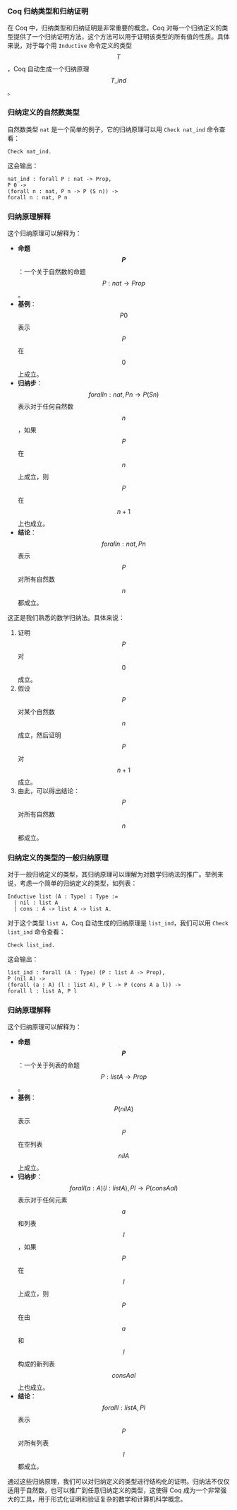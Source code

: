### Coq 归纳类型和归纳证明

在 Coq 中，归纳类型和归纳证明是非常重要的概念。Coq 对每一个归纳定义的类型提供了一个归纳证明方法，这个方法可以用于证明该类型的所有值的性质。具体来说，对于每个用 `Inductive` 命令定义的类型 $$T$$，Coq 自动生成一个归纳原理 $$T\_ind$$。

### 归纳定义的自然数类型

自然数类型 `nat` 是一个简单的例子，它的归纳原理可以用 `Check nat_ind` 命令查看：

```coq
Check nat_ind.
```

这会输出：

```
nat_ind : forall P : nat -> Prop,
P 0 ->
(forall n : nat, P n -> P (S n)) ->
forall n : nat, P n
```

### 归纳原理解释

这个归纳原理可以解释为：

- **命题 $$P$$**：一个关于自然数的命题 $$P : nat \rightarrow Prop$$。
- **基例**：$$P 0$$ 表示 $$P$$ 在 $$0$$ 上成立。
- **归纳步**：$$forall n : nat, P n \rightarrow P (S n)$$ 表示对于任何自然数 $$n$$，如果 $$P$$ 在 $$n$$ 上成立，则 $$P$$ 在 $$n+1$$ 上也成立。
- **结论**：$$forall n : nat, P n$$ 表示 $$P$$ 对所有自然数 $$n$$ 都成立。

这正是我们熟悉的数学归纳法。具体来说：

1. 证明 $$P$$ 对 $$0$$ 成立。
2. 假设 $$P$$ 对某个自然数 $$n$$ 成立，然后证明 $$P$$ 对 $$n+1$$ 成立。
3. 由此，可以得出结论：$$P$$ 对所有自然数 $$n$$ 都成立。

### 归纳定义的类型的一般归纳原理

对于一般归纳定义的类型，其归纳原理可以理解为对数学归纳法的推广。举例来说，考虑一个简单的归纳定义的类型，如列表：

```coq
Inductive list (A : Type) : Type :=
  | nil : list A
  | cons : A -> list A -> list A.
```

对于这个类型 `list A`，Coq 自动生成的归纳原理是 `list_ind`，我们可以用 `Check list_ind` 命令查看：

```coq
Check list_ind.
```

这会输出：

```
list_ind : forall (A : Type) (P : list A -> Prop),
P (nil A) ->
(forall (a : A) (l : list A), P l -> P (cons A a l)) ->
forall l : list A, P l
```

### 归纳原理解释

这个归纳原理可以解释为：

- **命题 $$P$$**：一个关于列表的命题 $$P : list A \rightarrow Prop$$。
- **基例**：$$P (nil A)$$ 表示 $$P$$ 在空列表 $$nil A$$ 上成立。
- **归纳步**：$$forall (a : A) (l : list A), P l \rightarrow P (cons A a l)$$ 表示对于任何元素 $$a$$ 和列表 $$l$$，如果 $$P$$ 在 $$l$$ 上成立，则 $$P$$ 在由 $$a$$ 和 $$l$$ 构成的新列表 $$cons A a l$$ 上也成立。
- **结论**：$$forall l : list A, P l$$ 表示 $$P$$ 对所有列表 $$l$$ 都成立。

通过这些归纳原理，我们可以对归纳定义的类型进行结构化的证明。归纳法不仅仅适用于自然数，也可以推广到任意归纳定义的类型，这使得 Coq 成为一个非常强大的工具，用于形式化证明和验证复杂的数学和计算机科学概念。